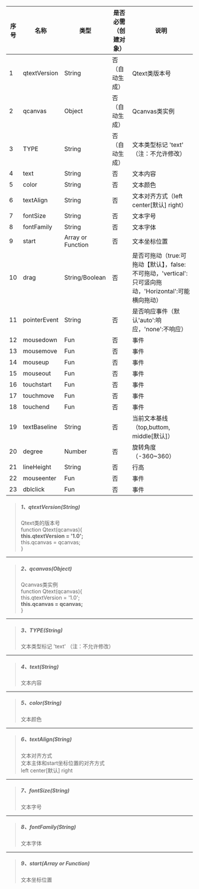| 序号 | 名称 | 类型 | 是否必需（创建对象） | 说明 |
| --- | --- | --- | --- | --- |
| 1 | qtextVersion | String | 否（自动生成） | Qtext类版本号 |
| 2 | qcanvas | Object | 否（自动生成） | Qcanvas类实例 |
| 3 | TYPE | String | 否（自动生成） | 文本类型标记 'text' （注：不允许修改） |
| 4 | text | String | 否 | 文本内容 |
| 5 | color | String | 否 | 文本颜色 |
| 6 | textAlign | String | 否 | 文本对齐方式（left center\[默认\] right） |
| 7 | fontSize | String | 否 | 文本字号 |
| 8 | fontFamily | String | 否 | 文本字体 |
| 9 | start | Array or Function | 否 | 文本坐标位置 |
| 10 | drag | String/Boolean | 否 | 是否可拖动（true:可拖动【默认】，false:不可拖动，'vertical':只可竖向拖动，'Horizontal':可能横向拖动） |
| 11 | pointerEvent | String | 否 | 是否响应事件（默认'auto':响应，'none':不响应） |
| 12 | mousedown | Fun | 否 | 事件 |
| 13 | mousemove | Fun | 否 | 事件 |
| 14 | mouseup | Fun | 否 | 事件 |
| 15 | mouseout | Fun | 否 | 事件 |
| 16 | touchstart | Fun | 否 | 事件 |
| 17 | touchmove | Fun | 否 | 事件 |
| 18 | touchend | Fun | 否 | 事件 |
| 19 | textBaseline | String | 否 | 当前文本基线（top,buttom, middle\[默认\]） |
| 20 | degree | Number | 否 | 旋转角度（-360~360） |
| 21 | lineHeight | String | 否 | 行高 |
| 22 | mouseenter | Fun | 否 | 事件 |
| 23 | dblclick | Fun | 否 | 事件 |



> ##### 1、qtextVersion\(String\)
>
> Qtext类的版本号  
> function Qtext\(qcanvas\){  
>     **this.qtextVersion = '1.0';**  
>     this.qcanvas = qcanvas;  
> }

---

> ##### 2、qcanvas\(Object\)
>
> Qcanvas类实例  
> function Qtext\(qcanvas\){  
>     this.qtextVersion = '1.0';  
>     **this.qcanvas = qcanvas;**  
> }

---

> ##### 3、TYPE\(String\)
>
> 文本类型标记 'text' （注：不允许修改）

---

> ##### 4、text\(String\)
>
> 文本内容

---

> ##### 5、color\(String\)
>
> 文本颜色

---

> ##### 6、textAlign\(String\)
>
> 文本对齐方式  
> 文本主体和start坐标位置的对齐方式  
> left center\[默认\] right

---

> ##### 7、fontSize\(String\)
>
> 文本字号

---

> ##### 8、fontFamily\(String\)
>
> 文本字体

---

> ##### 9、start\(Array or Function\)
>
> 文本坐标位置



